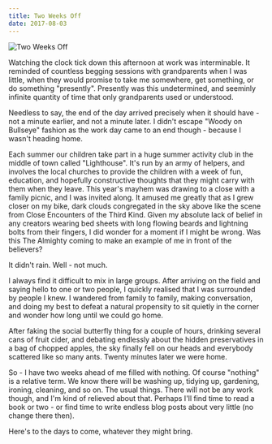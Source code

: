 ```yaml
---
title: Two Weeks Off
date: 2017-08-03
---
```


![Two Weeks Off](https://source.unsplash.com/di8ognBauG0/1600x900)

Watching the clock tick down this afternoon at work was interminable. It reminded of countless begging sessions with grandparents when I was little, when they would promise to take me somewhere, get something, or do something "presently". Presently was this undetermined, and seeminly infinite quantity of time that only grandparents used or understood.

Needless to say, the end of the day arrived precisely when it should have - not a minute earlier, and not a minute later. I didn't escape "Woody on Bullseye" fashion as the work day came to an end though - because I wasn't heading home.

Each summer our children take part in a huge summer activity club in the middle of town called "Lighthouse". It's run by an army of helpers, and involves the local churches to provide the children with a week of fun, education, and hopefully constructive thoughts that they might carry with them when they leave. This year's mayhem was drawing to a close with a family picnic, and I was invited along. It amused me greatly that as I grew closer on my bike, dark clouds congregated in the sky above like the scene from Close Encounters of the Third Kind. Given my absolute lack of belief in any creators wearing bed sheets with long flowing beards and lightning bolts from their fingers, I did wonder for a moment if I might be wrong. Was this The Almighty coming to make an example of me in front of the believers?

It didn't rain. Well - not much.

I always find it difficult to mix in large groups. After arriving on the field and saying hello to one or two people, I quickly realised that I was surrounded by people I knew. I wandered from family to family, making conversation, and doing my best to defeat a natural propensity to sit quietly in the corner and wonder how long until we could go home.

After faking the social butterfly thing for a couple of hours, drinking several cans of fruit cider, and debating endlessly about the hidden preservatives in a bag of chopped apples, the sky finally fell on our heads and everybody scattered like so many ants. Twenty minutes later we were home.

So - I have two weeks ahead of me filled with nothing. Of course "nothing" is a relative term. We know there will be washing up, tidying up, gardening, ironing, cleaning, and so on. The usual things. There will not be any work though, and I'm kind of relieved about that. Perhaps I'll find time to read a book or two - or find time to write endless blog posts about very little (no change there then).

Here's to the days to come, whatever they might bring.